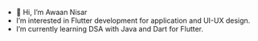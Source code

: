 - 👋 Hi, I’m Awaan Nisar
- I’m interested in Flutter development for application and UI-UX design.
- I’m currently learning DSA with Java and Dart for Flutter.

<!---
awaan05/awaan05 is a ✨ special ✨ repository because its `README.md` (this file) appears on your GitHub profile.
You can click the Preview link to take a look at your changes.
--->
